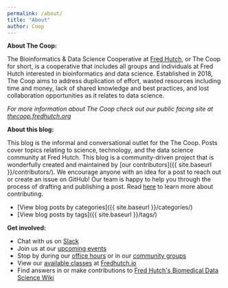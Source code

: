 ```yaml
---
permalink: /about/
title: "About"
author: Coop
---
```

**About The Coop:**

The Bioinformatics & Data Science Cooperative at [Fred Hutch](https://www.fredhutch.org/en.html), or The Coop for short, is a cooperative that includes all groups and individuals at Fred Hutch interested in bioinformatics and data science. Established in 2018, The Coop aims to address duplication of effort, wasted resources including time and money, lack of shared knowledge and best practices, and lost collaboration opportunities as it relates to data science. 

*For more information about The Coop check out our public facing site at [thecoop.fredhutch.org](https://research.fhcrc.org/coop/en.html)*
 
**About this blog:**

This blog is the informal and conversational outlet for the The Coop. Posts cover topics relating to science, technology, and the data science community at Fred Hutch. This blog is a community-driven project that is wonderfully created and maintained by [our contributors]({{ site.baseurl }}/contributors/). We encourage anyone with an idea for a post to reach out or create an issue on GitHub! Our team is happy to help you through the process of drafting and publishing a post. Read [here](https://github.com/FredHutch/coop/blob/gh-pages/CONTRIBUTING.md) to learn more about contributing.  

- [View blog posts by categories]({{ site.baseurl }}/categories/)
- [View blog posts by tags]({{ site.baseurl }}/tags/)

**Get involved:**
- Chat with us on [Slack](https://fhbig.slack.com/)
- Join us at our [upcoming events](https://research.fhcrc.org/coop/en/community/participate.html) 
- Stop by during our [office hours](https://sciwiki.fredhutch.org/scicomputing/reference_training/#office-hours) or in our [community groups](https://sciwiki.fredhutch.org/scicomputing/reference_training/#community-groups)
- View our [available classes](http://www.fredhutch.io/resources/) at [Fredhutch.io](http://www.fredhutch.io/)
- Find answers in or make contributions to [Fred Hutch's Biomedical Data Science Wiki](https://sciwiki.fredhutch.org/)
